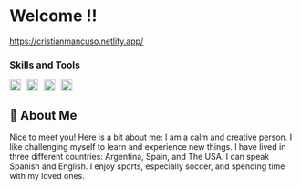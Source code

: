 
# Welcome !!
<a href="https://cristianmancuso.netlify.app/" target="_blank"> https://cristianmancuso.netlify.app/</a> 

### Skills and Tools
<div style="display: flex; gap: 10px; color: #ff5733;"> 
  <img src="https://cdn.jsdelivr.net/npm/simple-icons@latest/icons/html5.svg" width="20" style="fill: currentColor;" />
  <img src="https://cdn.jsdelivr.net/npm/simple-icons@latest/icons/css3.svg" width="20" style="fill: currentColor;" />
  <img src="https://cdn.jsdelivr.net/npm/simple-icons@latest/icons/tailwindcss.svg" width="20" style="fill: currentColor;" />
  <img src="https://cdn.jsdelivr.net/npm/simple-icons@latest/icons/javascript.svg" width="20" style="fill: currentColor;" />

</div>



## 🚀 About Me
Nice to meet you! Here is a bit about me: I am a calm and creative person. I like challenging myself to learn and experience new things. I have lived in three different countries: Argentina, Spain, and The USA. I can speak Spanish and English. I enjoy sports, especially soccer, and spending time with my loved ones.

